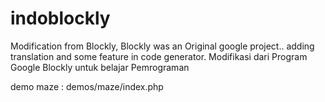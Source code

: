 # indoblockly
Modification from Blockly, Blockly was an Original google project.. adding translation and some feature in code generator. Modifikasi dari Program Google Blockly untuk belajar Pemrograman



demo maze : demos/maze/index.php

